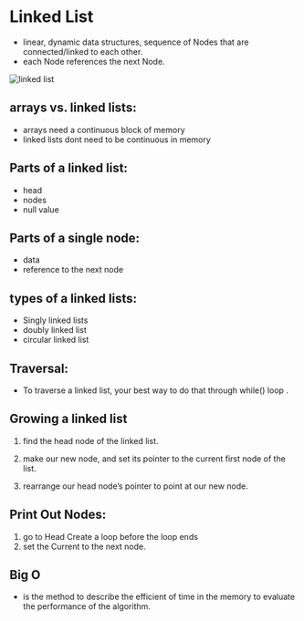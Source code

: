 # Linked List
- linear, dynamic data structures, sequence of Nodes that are connected/linked to each other.
- each Node references the next Node.

![linked list](https://cdn.programiz.com/sites/tutorial2program/files/linked-list-concept.png)
## arrays vs. linked lists:
- arrays need a continuous block of memory
- linked lists dont need to be continuous in memory
## Parts of a linked list:
- head
- nodes
- null value
## Parts of a single node:
- data
- reference to the next node
## types of a linked lists:
- Singly linked lists
- doubly linked list
- circular linked list
## Traversal:
- To traverse a linked list, your best way to do that through while() loop .

## Growing a linked list
1. find the head node of the linked list.

2. make our new node, and set its pointer to the current first node of the list.

3. rearrange our head node’s pointer to point at our new node.

## Print Out Nodes:
1. go to Head Create a loop before the loop ends
2. set the Current to the next node.
## Big O
- is the method to describe the efficient of time in the memory to evaluate the performance of the algorithm.